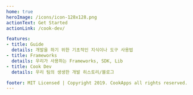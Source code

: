 ```yaml
---
home: true
heroImage: /icons/icon-128x128.png
actionText: Get Started
actionLink: /cook-dev/

features:
- title: Guide
  details: 개발을 하기 위한 기초적인 지식이나 도구 사용법
- title: Frameworks
  details: 우리가 사용하는 Frameworks, SDK, Lib
- title: Cook Dev
  details: 우리 팀의 생생한 개발 히스토리/블로그

footer: MIT Licensed | Copyright 2019. CookApps all rights reserved.
---
```

